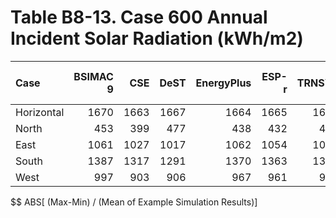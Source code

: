 # Table B8-13. Case 600 Annual Incident Solar Radiation (kWh/m2)
| Case       | BSIMAC 9 |  CSE | DeST | EnergyPlus | ESP-r | TRNSYS |     |  Min |  Max | Mean | Dev % $$ |     | TestSoftware1 | 
|:---------- | --------:| ----:| ----:| ----------:| -----:| ------:| ---:| ----:| ----:| ----:| --------:| ---:| -------------:| 
| Horizontal |     1670 | 1663 | 1667 |       1664 |  1665 |   1669 |     | 1663 | 1670 | 1666 |      0.4 |     |          1664 | 
| North      |      453 |  399 |  477 |        438 |   432 |    440 |     |  399 |  477 |  440 |     17.8 |     |           438 | 
| East       |     1061 | 1027 | 1017 |       1062 |  1054 |   1068 |     | 1017 | 1068 | 1048 |      4.9 |     |          1062 | 
| South      |     1387 | 1317 | 1291 |       1370 |  1363 |   1384 |     | 1291 | 1387 | 1352 |      7.1 |     |          1370 | 
| West       |      997 |  903 |  906 |        967 |   961 |    974 |     |  903 |  997 |  951 |      9.9 |     |           967 | 

$$ ABS[ (Max-Min) / (Mean of Example Simulation Results)]


